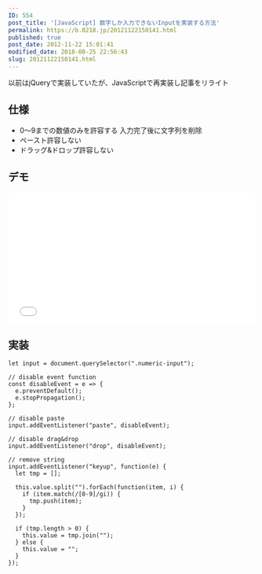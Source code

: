 ```yaml
---
ID: 554
post_title: '[JavaScript] 数字しか入力できないInputを実装する方法'
permalink: https://b.0218.jp/20121122150141.html
published: true
post_date: 2012-11-22 15:01:41
modified_date: 2018-08-25 22:56:43
slug: 20121122150141.html
---
```

<div class="c-alert is-info">以前はjQueryで実装していたが、JavaScriptで再実装し記事をリライト</div>

<!--more-->

<h2>仕様</h2>

<ul>
<li>0〜9までの数値のみを許容する
入力完了後に文字列を削除</li>
<li>ペースト許容しない</li>
<li>ドラッグ&amp;ドロップ許容しない</li>
</ul>

<h2>デモ</h2>

<iframe height='265' scrolling='no' title='Input that only accepts numbers' src='//codepen.io/hiro0218/embed/ZMQJrV/?height=265&theme-id=light&default-tab=result&embed-version=2' frameborder='no' allowtransparency='true' allowfullscreen='true' style='width: 100%;'>See the Pen <a href='https://codepen.io/hiro0218/pen/ZMQJrV/'>Input that only accepts numbers</a> by hiro (<a href='https://codepen.io/hiro0218'>@hiro0218</a>) on <a href='https://codepen.io'>CodePen</a>.
</iframe>

<h2>実装</h2>

<pre><code class="language-js">let input = document.querySelector(".numeric-input");

// disable event function
const disableEvent = e =&gt; {
  e.preventDefault();
  e.stopPropagation();
};

// disable paste
input.addEventListener("paste", disableEvent);

// disable drag&amp;drop
input.addEventListener("drop", disableEvent);

// remove string
input.addEventListener("keyup", function(e) {
  let tmp = [];

  this.value.split("").forEach(function(item, i) {
    if (item.match(/[0-9]/gi)) {
      tmp.push(item);
    }
  });

  if (tmp.length &gt; 0) {
    this.value = tmp.join("");
  } else {
    this.value = "";
  }
});
</code></pre>